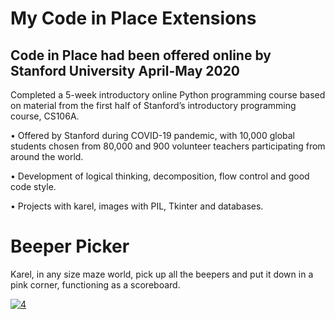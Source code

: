 # My Code in Place Extensions
## Code in Place had been offered online by Stanford University April-May 2020

Completed a 5-week introductory online Python programming course based on material from the first half of Stanford’s introductory programming course, CS106A.

• Offered by Stanford during COVID-19 pandemic, with 10,000 global students chosen from 80,000 and 900 volunteer teachers participating from around the world.

• Development of logical thinking, decomposition, flow control and good code style.

• Projects with karel, images with PIL, Tkinter and databases.

# Beeper Picker

Karel, in any size maze world, pick up all the beepers and put it down in a pink corner, functioning as a scoreboard.

[![4](https://user-images.githubusercontent.com/66931354/86308061-939d0680-bc18-11ea-85f2-095aea3cc7e8.png)
](https://www.youtube.com/embed/JRAHfXjUEq4?start=2)
